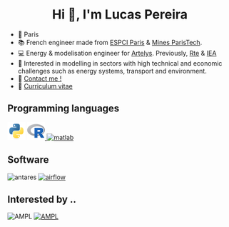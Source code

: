 <h1 align="center">Hi 👋, I'm Lucas Pereira</h1>

* :round_pushpin: Paris
* :books: French engineer made from [ESPCI Paris](https://www.espci.psl.eu/fr/) & [Mines ParisTech](https://www.minesparis.psl.eu/).
* :computer: Energy & modelisation engineer for [Artelys](https://www.artelys.com/). Previously, [Rte](https://www.rte-france.com/) & [IEA](https://www.iea.org/)
* :thought_balloon: Interested in modelling in sectors with high technical and economic challenges such as energy systems, transport and environment.
* :email: [Contact me !](mailto:lucaspereira0497@gmail.com)
* :bookmark_tabs: [Curriculum vitae](https://github.com/lucarammel/Curriculum-Vitae/blob/main/CV%20Lucas%20PEREIRA.pdf)

<h2 align="left">Programming languages</h2>
<p align="left> 
          <a href="https://www.python.org" target="_blank" rel="noreferrer"> <img src="https://raw.githubusercontent.com/devicons/devicon/master/icons/python/python-original.svg" alt="python" width="40" height="40"/> </a>
          <a href="https://www.r-project.org/" target="_blank" rel="noreferrer"> <img src="https://raw.githubusercontent.com/github/explore/80688e429a7d4ef2fca1e82350fe8e3517d3494d/topics/r/r.png" width="40" height="40" alt="r logo"> </a>
          <a href="https://www.mathworks.com/" target="_blank" rel="noreferrer"> <img src="https://upload.wikimedia.org/wikipedia/commons/2/21/Matlab_Logo.png" alt="matlab" width="40" height="40"/> </a> 
</p>

<h2 align="left">Software</h2>
<p align="left> 
          <a href="https://antares-simulator.org/" target="_blank" rel="noreferrer"> <img src="https://antares-simulator.org/static/img/header-logo.png"           alt="antares" width="100" height="40"/> </a>
          <a href="https://airflow.apache.org/" target="_blank" rel="noreferrer"> <img src="https://upload.wikimedia.org/wikipedia/commons/d/de/AirflowLogo.png" alt="airflow" width="100" height="40"/> </a>
</p>

<h2 align="left">Interested by ..</h2>
             
<p align="left> 
          <a href="https://ampl.com/" target="_blank" rel="noreferrer"> <img src="https://upload.wikimedia.org/wikipedia/commons/thumb/8/80/AMPL_logo.svg/2560px-AMPL_logo.svg.png" alt="AMPL" width="40" height="40"/> </a>
          <a href="https://julialang.org/" target="_blank" rel="noreferrer"> <img src="https://julialang.org/assets/infra/logo.svg" alt="AMPL" width="40" height="40"/> </a> 
          
</p>

